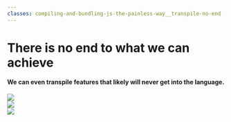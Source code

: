 ```yaml
---
classes: compiling-and-bundling-js-the-painless-way__transpile-no-end
---
```


# There is no end to what we can achieve

#### We can even transpile features that likely will never get into the language.

<div class="flex mt-8 items-center justify-center w-full flex-container">
  <img src="/compiling-and-bundling-js-the-painless-way/babel-ts-from.png" class="code"/>

  <div class="flex flex-col justify-center items-center">
  <img src="/compiling-and-bundling-js-the-painless-way/babel.png" class="babel"/>
  <SvgIcon name="arrow-right" class="arrow"/>
  </div>

  <img src="/compiling-and-bundling-js-the-painless-way/babel-ts-to.png" class="code"/>
</div>
